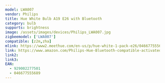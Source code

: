 ```yaml
---
model: LWA007
vendor: Philips
title: Hue White Bulb A19 E26 with Bluetooth
category: bulb
supports: brightness
image: /assets/images/devices/Philips_LWA007.jpg
zigbeemodel: ['LWA007']
compatible: [z2m,zha]
mlink: https://www2.meethue.com/en-us/p/hue-white-1-pack-e26/046677555689
link: https://www.amazon.com/Philips-Hue-Bluetooth-compatible-activated/dp/B07VX5BJR6/
link2: 
link3: 
EAN:
  - 929002277501
  - 046677555689
---
```

